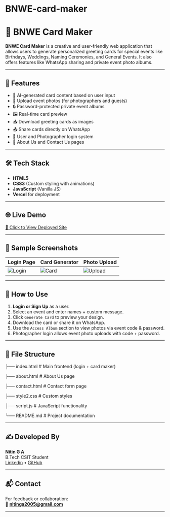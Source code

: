 # BNWE-card-maker
<!-- Trigger redeploy -->
# 🎉 BNWE Card Maker

**BNWE Card Maker** is a creative and user-friendly web application that allows users to generate personalized greeting cards for special events like Birthdays, Weddings, Naming Ceremonies, and General Events. It also offers features like WhatsApp sharing and private event photo albums.

---

## 🚀 Features

- 🎨 AI-generated card content based on user input
- 📸 Upload event photos (for photographers and guests)
- 🔒 Password-protected private event albums
- 🖼️ Real-time card preview
- 📥 Download greeting cards as images
- 📤 Share cards directly on WhatsApp
- 🔐 User and Photographer login system
- 📄 About Us and Contact Us pages

---

## 🛠 Tech Stack

- **HTML5**
- **CSS3** (Custom styling with animations)
- **JavaScript** (Vanilla JS)
- **Vercel** for deployment

---

## 🌐 Live Demo

[🔗 Click to View Deployed Site](https://bnwe-card-maker.vercel.app)

---

## 📸 Sample Screenshots

| Login Page | Card Generator | Photo Upload |
|------------|----------------|--------------|
| ![Login](https://via.placeholder.com/200x100?text=Login+Page) | ![Card](https://via.placeholder.com/200x100?text=Card+Maker) | ![Upload](https://via.placeholder.com/200x100?text=Photo+Upload) |

---

## 🔑 How to Use

1. **Login or Sign Up** as a user.
2. Select an event and enter names + custom message.
3. Click `Generate Card` to preview your design.
4. Download the card or share it on WhatsApp.
5. Use the `Access Album` section to view photos via event code & password.
6. Photographer login allows event photo uploads with code + password.

---

## 📂 File Structure

├── index.html # Main frontend (login + card maker)

├── about.html # About Us page

├── contact.html # Contact form page

├── style2.css # Custom styles

├── script.js # JavaScript functionality

└── README.md # Project documentation

---

## ✍️ Developed By

**Nitin G A**  
B.Tech CSIT Student  
[Linkedin](https://www.linkedin.com/in/nitin-g-a-728011280?utm_source=share&utm_campaign=share_via&utm_content=profile&utm_medium=android_app) • [GitHub](https://github.com/Nitin-G-A)

---

## 📬 Contact

For feedback or collaboration:  
📧 **nitinga2005@gmail.com**

---
